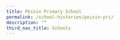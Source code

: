```yaml
---
title: Peixin Primary School
permalink: /school-histories/peixin-pri/
description: ""
third_nav_title: Schools
---
```


